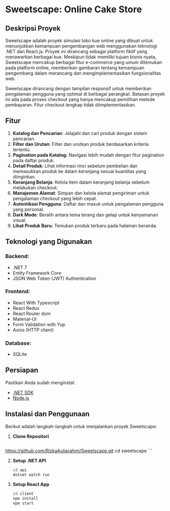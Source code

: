 # Sweetscape: Online Cake Store

## Deskripsi Proyek

Sweetscape adalah proyek simulasi toko kue online yang dibuat untuk menunjukkan kemampuan pengembangan web menggunakan teknologi .NET dan React.js. Proyek ini dirancang sebagai platform fiktif yang menawarkan berbagai kue. Meskipun tidak memiliki tujuan bisnis nyata, Sweetscape mencakup berbagai fitur e-commerce yang umum ditemukan pada platform online, memberikan gambaran tentang kemampuan pengembang dalam merancang dan mengimplementasikan fungsionalitas web. 

Sweetscape dirancang dengan tampilan responsif untuk memberikan pengalaman pengguna yang optimal di berbagai perangkat. Batasan proyek ini ada pada proses checkout yang hanya mencakup pemilihan metode pembayaran. Fitur checkout lengkap tidak diimplementasikan.

## Fitur

1. **Katalog dan Pencarian**: Jelajahi dan cari produk dengan sistem pencarian.
2. **Filter dan Urutan**: Filter dan urutkan produk berdasarkan kriteria tertentu.
3. **Pagination pada Katalog:** Navigasi lebih mudah dengan fitur pagination pada daftar produk.
4. **Detail Produk**: Lihat informasi rinci sebelum pembelian dan memasukkan produk ke dalam keranjang sesuai kuantitas yang diinginkan.
5. **Keranjang Belanja**: Kelola item dalam keranjang belanja sebelum melakukan checkout.
6. **Manajemen Alamat**: Simpan dan kelola alamat pengiriman untuk pengalaman checkout yang lebih cepat.
7. **Autentikasi Pengguna**: Daftar dan masuk untuk pengalaman pengguna yang personal.
9. **Dark Mode**: Beralih antara tema terang dan gelap untuk kenyamanan visual.
10. **Lihat Produk Baru:** Temukan produk terbaru pada halaman beranda.

## Teknologi yang Digunakan
### Backend:
- .NET 7
- Entity Framework Core
- JSON Web Token (JWT) Authentication

### Frontend:
- React With Typescript
- React Redux
- React Router dom
- Material-UI
- Form Validation with Yup
- Axios (HTTP client)

### Database:
- SQLite

## Persiapan

Pastikan Anda sudah menginstal:

- [.NET SDK](https://dotnet.microsoft.com/download)
- [Node.js](https://nodejs.org/)

## Instalasi dan Penggunaan

Berikut adalah langkah-langkah untuk menjalankan proyek Sweetscape:

1. **Clone Repositori**

    ```bash
https://github.com/RizkaAuliarahmi/Sweetscape.git
    cd sweetscape
    ```

2. **Setup .NET API**

    ```bash
    cd api
    dotnet watch run
    ```

3. **Setup React App**

    ```bash
    cd client
    npm install
    npm start
    ```
    
